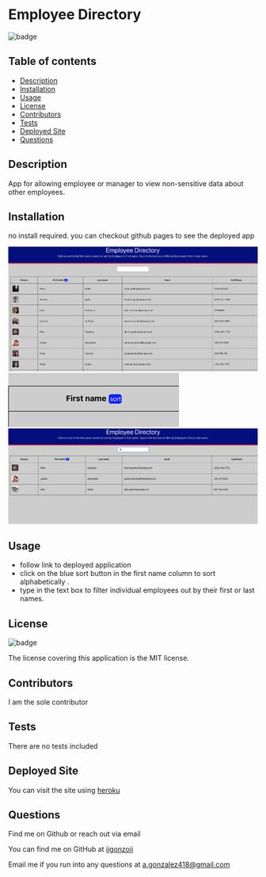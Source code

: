 # Employee Directory

  ![badge](https://img.shields.io/badge/license-MIT-blue)

  ## Table of contents
  - [Description](#description)
  - [Installation](#installation)
  - [Usage](#usage)
  - [License](#license)
  - [Contributors](#contributors)
  - [Tests](#tests)
  - [Deployed Site](#deployed-site)
  - [Questions](#questions)

  ## Description
  App for allowing employee or manager to view non-sensitive data about other employees.

  ## Installation
  no install required. you can checkout github pages to see the deployed app 

  <img alt="employee table displaying 30 employees and their non sensitive info" src="./public/reactdir1.jpg">
  <img alt="sort button location" src="./public/reactdir2.jpg">
  <img alt="employees listed by filter method" src="./public/reactdir3.jpg"> 
  

  ## Usage
  * follow link to deployed application
  * click on the blue sort button in the first name column to sort alphabetically .
  * type in the text box to filter individual employees out by their first or last names.

  ## License
  ![badge](https://img.shields.io/badge/license-MIT-blue)

  The license covering this application is the MIT license.

  ## Contributors
  I am the sole contributor

  ## Tests
  There are no tests included

  ## Deployed Site
  You can visit the site using <a href="https://peaceful-fjord-93262.herokuapp.com/?id=6082f68ec8cdef87f6813061">heroku</a>

  ## Questions
  Find me on Github or reach out via email

  You can find me on GitHub at [iigonzoii](https://github.com/iigonzoii)

  Email me if you run into any questions at a.gonzalez418@gmail.com
 